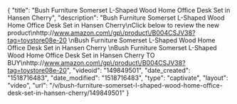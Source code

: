 {
    "title": "Bush Furniture Somerset L-Shaped Wood Home Office Desk Set in Hansen Cherry",
    "description": "Bush Furniture Somerset L-Shaped Wood Home Office Desk Set in Hansen Cherry\nClick below to review the new product\nhttp:\/\/www.amazon.com\/gp\/product\/B004CSJV38?tag=toystore08e-20 \nBush Furniture Somerset L-Shaped Wood Home Office Desk Set in Hansen Cherry \nBush Furniture Somerset L-Shaped Wood Home Office Desk Set in Hansen Cherry TO BUY\nhttp:\/\/www.amazon.com\/gp\/product\/B004CSJV38?tag=toystore08e-20",
    "videoid": "149849501",
    "date_created": "1518716483",
    "date_modified": "1518716483",
    "type": "captivate",
    "layout": "video",
    "url": "\/v\/bush-furniture-somerset-l-shaped-wood-home-office-desk-set-in-hansen-cherry\/149849501"
}